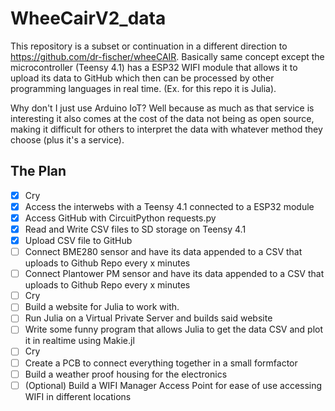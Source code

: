 # WheeCairV2_data

This repository is a subset or continuation in a different direction to https://github.com/dr-fischer/wheeCAIR. Basically same concept except the microcontroller (Teensy 4.1) has a ESP32 WIFI module that allows it to upload its data to GitHub which then can be processed by other programming languages in real time. (Ex. for this repo it is Julia).

Why don't I just use Arduino IoT? Well because as much as that service is interesting it also comes at the cost of the data not being as open source, making it difficult for others to interpret the data with whatever method they choose (plus it's a service).

## The Plan
- [x] Cry
- [x] Access the interwebs with a Teensy 4.1 connected to a ESP32 module
- [x] Access GitHub with CircuitPython requests.py
- [x] Read and Write CSV files to SD storage on Teensy 4.1
- [x] Upload CSV file to GitHub 
- [ ] Connect BME280 sensor and have its data appended to a CSV that uploads to Github Repo every x minutes
- [ ] Connect Plantower PM sensor and have its data appended to a CSV that uploads to Github Repo every x minutes
- [ ] Cry
- [ ] Build a website for Julia to work with.
- [ ] Run Julia on a Virtual Private Server and builds said website
- [ ] Write some funny program that allows Julia to get the data CSV and plot it in realtime using Makie.jl
- [ ] Cry
- [ ] Create a PCB to connect everything together in a small formfactor
- [ ] Build a weather proof housing for the electronics
- [ ] (Optional) Build a WIFI Manager Access Point for ease of use accessing WIFI in different locations
